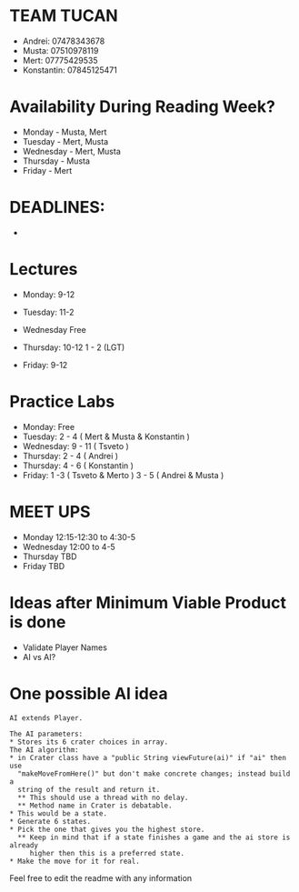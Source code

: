 # TEAM TUCAN 


* Andrei: 07478343678
* Musta: 07510978119
* Mert: 07775429535
* Konstantin: 07845125471

# Availability During Reading Week?
* Monday - Musta, Mert
* Tuesday - Mert, Musta
* Wednesday - Mert, Musta
* Thursday - Musta
* Friday - Mert

# DEADLINES:
-

# Lectures #

* Monday: 9-12

* Tuesday: 11-2

* Wednesday Free 

* Thursday: 10-12
          1 - 2 (LGT)

* Friday: 9-12
       
# Practice Labs #

* Monday: Free
* Tuesday: 2 - 4  ( Mert & Musta & Konstantin )
* Wednesday: 9 - 11 ( Tsveto ) 
* Thursday: 2 - 4 ( Andrei ) 
* Thursday: 4 - 6 ( Konstantin )
* Friday: 1 -3 ( Tsveto & Merto ) 3 - 5 ( Andrei & Musta ) 


# MEET UPS #

* Monday 12:15-12:30 to 4:30-5
* Wednesday 12:00 to 4-5
* Thursday TBD
* Friday TBD

# Ideas after Minimum Viable Product is done 
* Validate Player Names 
* AI vs AI?

# One possible AI idea #
    
    AI extends Player.
    
    The AI parameters:
    * Stores its 6 crater choices in array.
    The AI algorithm:
    * in Crater class have a "public String viewFuture(ai)" if "ai" then use
      "makeMoveFromHere()" but don't make concrete changes; instead build a
      string of the result and return it.
      ** This should use a thread with no delay.
      ** Method name in Crater is debatable.
    * This would be a state.
    * Generate 6 states.
    * Pick the one that gives you the highest store.
      ** Keep in mind that if a state finishes a game and the ai store is already 
         higher then this is a preferred state.
    * Make the move for it for real.

Feel free to edit the readme with any information